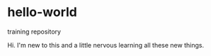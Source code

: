 # hello-world
training repository

Hi.  I'm new to this and a little nervous learning all these new things.
